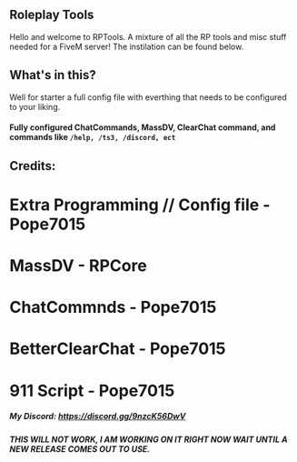 ## Roleplay Tools

Hello and welcome to RPTools. A mixture of all the RP tools and misc stuff needed for a FiveM server!
The instilation can be found below.

## What's in this?
Well for starter a full config file with everthing that needs to be configured to your liking.

#### Fully configured ChatCommands, MassDV, ClearChat command, and commands like `/help, /ts3, /discord, ect`


## Credits:
# Extra Programming // Config file - Pope7015
# MassDV - RPCore
# ChatCommnds - Pope7015
# BetterClearChat - Pope7015
# 911 Script - Pope7015

##### My Discord: https://discord.gg/9nzcK56DwV

##### THIS WILL NOT WORK, I AM WORKING ON IT RIGHT NOW WAIT UNTIL A NEW RELEASE COMES OUT TO USE.
